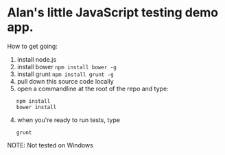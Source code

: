 # Alan's little JavaScript testing demo app.

How to get going:

1. install node.js
2. install bower ```npm install bower -g```
3. install grunt ```npm install grunt -g```
2. pull down this source code locally
3. open a commandline at the root of the repo and type:
  ```
     npm install
     bower install
  ```

4. when you're ready to run tests, type
  ```
     grunt
  ```

NOTE: Not tested on Windows

